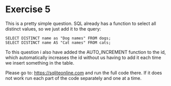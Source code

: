 # Exercise 5

This is a pretty simple question. SQL already has a function to select all distinct values, so we just add it to the query:
```
SELECT DISTINCT name as "Dog names" FROM dogs;
SELECT DISTINCT name AS "Cat names" FROM cats;
```
To this question i also have added the AUTO_INCREMENT function to the id, which automatically increases the id without us having to add it each time we insert something in the table.

Please go to: https://sqliteonline.com and run the full code there. If it does not work run each part of the code separately and one at a time.
